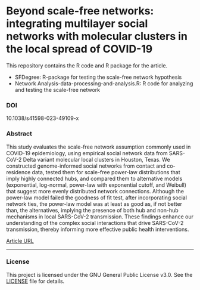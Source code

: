 # Beyond scale-free networks: integrating multilayer social networks with molecular clusters in the local spread of COVID-19

This repository contains the R code and R package for the article. 
* SFDegree: R-package for testing the scale-free network hypothesis
* Network Analysis-data-processing-and-analysis.R: R code for analyzing and testing the scale-free network

### DOI
10.1038/s41598-023-49109-x

### Abstract
This study evaluates the scale-free network assumption commonly used in COVID-19 epidemiology, using empirical social network data from SARS-CoV-2 Delta variant molecular local clusters in Houston, Texas. We constructed genome-informed social networks from contact and co-residence data, tested them for scale-free power-law distributions that imply highly connected hubs, and compared them to alternative models (exponential, log-normal, power-law with exponential cutoff, and Weibull) that suggest more evenly distributed network connections. Although the power-law model failed the goodness of fit test, after incorporating social network ties, the power-law model was at least as good as, if not better than, the alternatives, implying the presence of both hub and non-hub mechanisms in local SARS-CoV-2 transmission. These findings enhance our understanding of the complex social interactions that drive SARS-CoV-2 transmission, thereby informing more effective public health interventions.

[Article URL](https://www.nature.com/articles/s41598-023-49109-x)

-----

### License
This project is licensed under the GNU General Public License v3.0. See the [LICENSE](./LICENSE) file for details.
